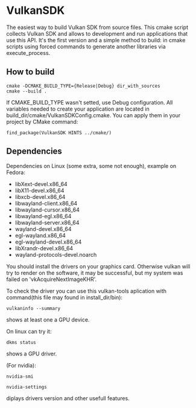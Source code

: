 # VulkanSDK

The easiest way to build Vulkan SDK from source files.
This cmake script collects Vulkan SDK and allows to development and run applications that use this API.
It's the first version and a simple method to build: in cmake scripts using forced commands to generate another libraries via execute_process.   

## How to build

```
cmake -DCMAKE_BUILD_TYPE={Release|Debug} dir_with_sources 
cmake --build .
```

If CMAKE_BUILD_TYPE wasn't setted, use Debug configuration.
All variables needed to create your application are located in build_dir/cmake/VulkanSDKConfig.cmake. 
You can apply them in your project by CMake command: 

```
find_package(VulkanSDK HINTS ../cmake/)
```
## Dependencies

Dependencies on Linux (some extra, some not enough), example on Fedora:

* libXext-devel.x86_64
* libX11-devel.x86_64
* libxcb-devel.x86_64
* libwayland-client.x86_64
* libwayland-cursor.x86_64
* libwayland-egl.x86_64
* libwayland-server.x86_64
* wayland-devel.x86_64
* egl-wayland.x86_64 
* egl-wayland-devel.x86_64
* libXrandr-devel.x86_64
* wayland-protocols-devel.noarch

You should install the drivers on your graphics card. Otherwise vulkan will try to render on the software, it may be successful, but my system was failed on 'vkAcquireNextImageKHR'.

To check the driver you can use this vulkan-tools aplication with command(this file may found in install_dir/bin):
 
```
vulkaninfo --summary
```
shows at least one a GPU device.

On linux can try it:
```
dkms status
```
 shows a GPU driver.

(For nvidia):

```
nvidia-smi
```

```
nvidia-settings
``` 

diplays drivers version and other usefull features.